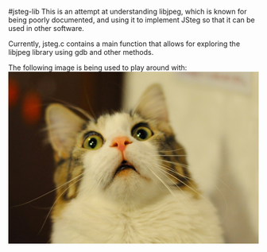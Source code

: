 #jsteg-lib
This is an attempt at understanding libjpeg, which is known for being poorly documented, and using it to implement JSteg so that it can be used in other software.

Currently, jsteg.c contains a main function that allows for exploring the libjpeg library using gdb and other methods.

The following image is being used to play around with:
![Surprised cat](https://raw.githubusercontent.com/kylemsguy/jsteg-lib/master/cat.jpg)

